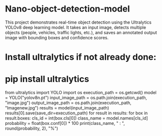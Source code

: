# Nano-object-detection-model
This project demonstrates real-time object detection using the Ultralytics YOLOv8  deep learning model. It takes an input image, detects multiple objects (people, vehicles, traffic lights, etc.), and saves an annotated output image with bounding boxes and confidence scores.
# Install ultralytics if not already done:
# pip install ultralytics

from ultralytics import YOLO
import os
execution_path = os.getcwd()
model = YOLO("yolov8n.pt") 
input_image_path = os.path.join(execution_path, "image.jpg")
output_image_path = os.path.join(execution_path, "Imagenew.jpg")
results = model(input_image_path)
results[0].save(save_dir=execution_path)
for result in results:
    for box in result.boxes:
        cls_id = int(box.cls[0])
        class_name = model.names[cls_id]
        probability = float(box.conf[0]) * 100
        print(class_name, " : ", round(probability, 2), "%")
